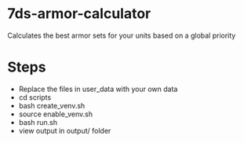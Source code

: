 # 7ds-armor-calculator
Calculates the best armor sets for your units based on a global priority

# Steps
- Replace the files in user_data with your own data
- cd scripts
- bash create_venv.sh
- source enable_venv.sh
- bash run.sh
- view output in output/ folder
